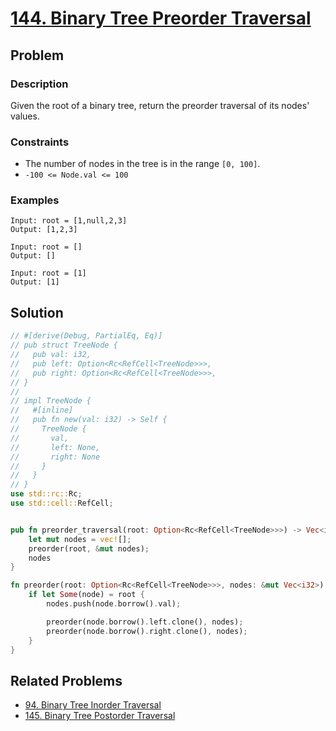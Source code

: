 # [144. Binary Tree Preorder Traversal](https://leetcode.com/problems/binary-tree-preorder-traversal/)

## Problem

### Description

Given the root of a binary tree, return the preorder traversal of its nodes'
values.

### Constraints

* The number of nodes in the tree is in the range `[0, 100]`.
* `-100 <= Node.val <= 100`

### Examples

```text
Input: root = [1,null,2,3]
Output: [1,2,3]
```

```text
Input: root = []
Output: []
```

```text
Input: root = [1]
Output: [1]
```

## Solution

```rust
// #[derive(Debug, PartialEq, Eq)]
// pub struct TreeNode {
//   pub val: i32,
//   pub left: Option<Rc<RefCell<TreeNode>>>,
//   pub right: Option<Rc<RefCell<TreeNode>>>,
// }
// 
// impl TreeNode {
//   #[inline]
//   pub fn new(val: i32) -> Self {
//     TreeNode {
//       val,
//       left: None,
//       right: None
//     }
//   }
// }
use std::rc::Rc;
use std::cell::RefCell;


pub fn preorder_traversal(root: Option<Rc<RefCell<TreeNode>>>) -> Vec<i32> {
    let mut nodes = vec![];
    preorder(root, &mut nodes);
    nodes
}

fn preorder(root: Option<Rc<RefCell<TreeNode>>>, nodes: &mut Vec<i32>) {
    if let Some(node) = root {
        nodes.push(node.borrow().val);

        preorder(node.borrow().left.clone(), nodes);
        preorder(node.borrow().right.clone(), nodes);
    }
}
```

## Related Problems

* [94. Binary Tree Inorder Traversal](/leetcode/000%20-%20099/94%20-%20Binary%20Tree%20Inorder%20Traversal.md)
* [145. Binary Tree Postorder Traversal](/leetcode/100%20-%20199/145%20-%20Binary%20Tree%20Postorder%20Traversal.md)
